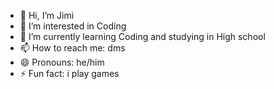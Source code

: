 - 👋 Hi, I’m Jimi
- 👀 I’m interested in Coding
- 🌱 I’m currently learning Coding and studying in High school
- 📫 How to reach me: dms
- 😄 Pronouns: he/him
- ⚡ Fun fact: i play games
<!---
JimiPalkonen/JimiPalkonen is a ✨ special ✨ repository because its `README.md` (this file) appears on your GitHub profile.
You can click the Preview link to take a look at your changes.
--->
